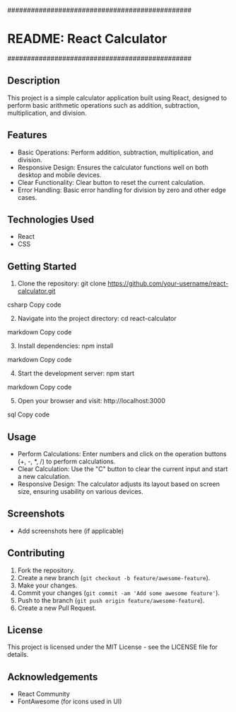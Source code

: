###############################################
# README: React Calculator
###############################################

## Description

This project is a simple calculator application built using React, designed to perform basic arithmetic operations such as addition, subtraction, multiplication, and division.

## Features

- Basic Operations: Perform addition, subtraction, multiplication, and division.
- Responsive Design: Ensures the calculator functions well on both desktop and mobile devices.
- Clear Functionality: Clear button to reset the current calculation.
- Error Handling: Basic error handling for division by zero and other edge cases.

## Technologies Used

- React
- CSS

## Getting Started

1. Clone the repository:
git clone https://github.com/your-username/react-calculator.git

csharp
Copy code

2. Navigate into the project directory:
cd react-calculator

markdown
Copy code

3. Install dependencies:
npm install

markdown
Copy code

4. Start the development server:
npm start

markdown
Copy code

5. Open your browser and visit:
http://localhost:3000

sql
Copy code

## Usage

- Perform Calculations: Enter numbers and click on the operation buttons (+, -, *, /) to perform calculations.
- Clear Calculation: Use the "C" button to clear the current input and start a new calculation.
- Responsive Design: The calculator adjusts its layout based on screen size, ensuring usability on various devices.

## Screenshots

- Add screenshots here (if applicable)

## Contributing

1. Fork the repository.
2. Create a new branch (`git checkout -b feature/awesome-feature`).
3. Make your changes.
4. Commit your changes (`git commit -am 'Add some awesome feature'`).
5. Push to the branch (`git push origin feature/awesome-feature`).
6. Create a new Pull Request.

## License

This project is licensed under the MIT License - see the LICENSE file for details.

## Acknowledgements

- React Community
- FontAwesome (for icons used in UI)
